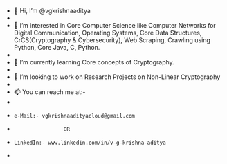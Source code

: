 - 👋 Hi, I’m @vgkrishnaaditya
- 
- 👀 I’m interested in Core Computer Science like Computer Networks for Digital Communication, Operating Systems, Core Data Structures, CrCS(Cryptography & Cybersecurity), Web Scraping, Crawling using Python, Core Java, C, Python.
- 
- 🌱 I’m currently learning Core concepts of Cryptography.
- 
- 💞️ I’m looking to work on Research Projects on Non-Linear Cryptography
- 
- 📫 You can reach me at:-
- 
-     e-Mail:- vgkrishnaadityacloud@gmail.com
-                     OR
-     LinkedIn:- www.linkedin.com/in/v-g-krishna-aditya
- 
<!---
vgkrishnaaditya/vgkrishnaaditya is a ✨ special ✨ repository because its `README.md` (this file) appears on your GitHub profile.
You can click the Preview link to take a look at your changes.
--->
